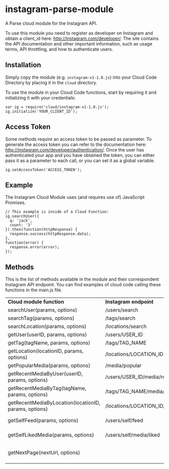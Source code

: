 instagram-parse-module
======================

A Parse cloud module for the Instagram API.

To use this module you need to register as developer on Instagram and obtain a client_id here: http://instagram.com/developer/. The site contains the API documentation and other important information, such as usage terms, API throttling, and how to authenticate users.

Installation
------------

Simply copy the module (e.g. `instagram-v1-1.0.js`) into your Cloud Code Directory by placing it in the `cloud` directory.

To use the module in your Cloud Code functions, start by requiring it and initializing it with your credentials:

```
var ig = require('cloud/instagram-v1-1.0.js');
ig.initialize('YOUR_CLIENT_ID');
```

Access Token
------------

Some methods require an access token to be passed as parameter.
To generate the access token you can refer to the documentation here: http://instagram.com/developer/authentication/.
Once the user has authenticated your app and you have obtained the token, you can either pass it as a parameter to each call, or you can set it as a global variable.

```
ig.setAccessToken('ACCESS_TOKEN');
```

Example
-------

The Instagram Cloud Module uses (and requires use of) JavaScript Promises.

```
// This example is inside of a Cloud Function:
ig.searchUser({
  q: 'jack',
  count: '3'
}).then(function(httpResponse) {
  response.success(httpResponse.data);
},
function(error) {
  response.error(error);
});
```

Methods
-------

This is the list of methods available in the module and their correspondent Instagram API endpoint.
You can find examples of cloud code calling these functions in the main.js file.

<table>
    <tr>
        <td><b>Cloud module function<b></td>
        <td><b>Instagram endpoint<b></td>
        <td><b>Notes<b></td>
    </tr>
    <tr>
        <td>searchUser(params, options)</td>
        <td>/users/search</td>
        <td></td>
    </tr>
    <tr>
        <td>searchTag(params, options)</td>
        <td>/tags/search</td>
        <td></td>
    </tr>
    <tr>
        <td>searchLocation(params, options)</td>
        <td>/locations/search</td>
        <td></td>
    </tr>
    <tr>
        <td>getUser(userID, params, options)</td>
        <td>/users/USER_ID</td>
        <td></td>
    </tr>
    <tr>
        <td>getTag(tagName, params, options)</td>
        <td>/tags/TAG_NAME</td>
        <td></td>
    </tr>
    <tr>
        <td>getLocation(locationID, params, options)</td>
        <td>/locations/LOCATION_ID</td>
        <td></td>
    </tr>
    <tr>
        <td>getPopularMedia(params, options)</td>
        <td>/media/popular</td>
        <td></td>
    </tr>
    <tr>
        <td>getRecentMediaByUser(userID, params, options)</td>
        <td>/users/USER_ID/media/recent</td>
        <td>Requires an access_token</td>
    </tr>
    <tr>
        <td>getRecentMediaByTag(tagName, params, options)</td>
        <td>/tags/TAG_NAME/media/recent/</td>
        <td></td>
    </tr>
    <tr>
        <td>getRecentMediaByLocation(locationID, params, options)</td>
        <td>/locations/LOCATION_ID/media/recent</td>
        <td></td>
    </tr>
    <tr>
        <td>getSelfFeed(params, options)</td>
        <td>/users/self/feed</td>
        <td>Requires an access_token</td>
    </tr>
    <tr>
        <td>getSelfLikedMedia(params, options)</td>
        <td>/users/self/media/liked</td>
        <td>Requires an access_token</td>
    </tr>
    <tr>
        <td>getNextPage(nextUrl, options)</td>
        <td></td>
        <td>Use this method for pagination.</td>
    </tr>
</table>
